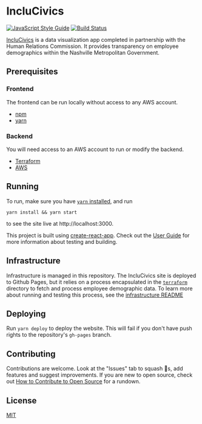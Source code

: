 # IncluCivics

[![JavaScript Style Guide](https://img.shields.io/badge/code_style-standard-brightgreen.svg)](https://standardjs.com)
[![Build Status](https://travis-ci.org/code-for-nashville/inclucivics.svg?branch=master)](https://travis-ci.org/code-for-nashville/inclucivics)

[IncluCivics](https://code-for-nashville.github.io/inclucivics) is a data visualization app completed in partnership with the Human Relations Commission.  It provides transparency on employee demographics within the Nashville Metropolitan Government.

## Prerequisites
### Frontend
The frontend can be run locally without access to any AWS account.
- [npm](https://www.npmjs.com/)
- [yarn](https://www.npmjs.com/package/yarn)

### Backend
You will need access to an AWS account to run or modify the backend.
- [Terraform](https://www.terraform.io/)
- [AWS](https://aws.amazon.com/)

## Running
To run, make sure you have [`yarn` installed](https://yarnpkg.com/en/docs/install), and run

`yarn install && yarn start`

to see the site live at http://localhost:3000.

This project is built using [create-react-app](https://github.com/facebookincubator/create-react-app). Check out the [User Guide](https://github.com/facebookincubator/create-react-app/blob/master/packages/react-scripts/template/README.md) for more information about testing and building.

## Infrastructure
Infrastructure is managed in this repository.  The IncluCivics site is deployed to Github Pages, but it relies on a process encapsulated in the [`terraform`](terraform/) directory to fetch and process employee demographic data.  To learn more about running and testing this process, see the [infrastructure README](terraform/README.md)

## Deploying
Run `yarn deploy` to deploy the website. This will fail if you don't have push rights to the repository's `gh-pages` branch.

## Contributing
Contributions are welcome. Look at the "Issues" tab to squash :bug:s, add features and suggest improvements. If you are new to open source, check out [How to Contribute to Open Source](https://opensource.guide/how-to-contribute/) for a rundown.

## License
[MIT](LICENSE.md)
